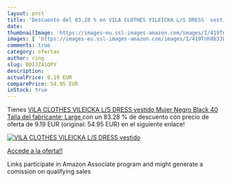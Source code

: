 ```yaml
---
layout: post
title: 'Descuento del 83.28 % en VILA CLOTHES VILEICKA L/S DRESS  vestido'
date: 
thumbnailImage: 'https://images-eu.ssl-images-amazon.com/images/I/419Tnh0b3JL._SL200_.jpg'
images: [ 'https://images-eu.ssl-images-amazon.com/images/I/419Tnh0b3JL._SL200_.jpg' ]
comments: true
category: ofertas
author: ring
slug: B01JZ41QPY
description:
actualPrice: 9.19 EUR
comparePrice: 54.95 EUR
inStock: true
---
```


Tienes [VILA CLOTHES VILEICKA L/S DRESS  vestido Mujer  Negro  Black   40  Talla del fabricante: Large ](https://www.amazon.es/dp/B01JZ41QPY/?tag=tolees-21) con un 83.28 % de descuento con precio de oferta de 9.19 EUR (original: 54.95 EUR) en el siguiente enlace!

[![VILA CLOTHES VILEICKA L/S DRESS  vestido](https://images-eu.ssl-images-amazon.com/images/I/419Tnh0b3JL._SL200_.jpg)](https://www.amazon.es/dp/B01JZ41QPY/?tag=tolees-21)

[Accede a la oferta!!](https://www.amazon.es/dp/B01JZ41QPY/?tag=tolees-21)

Links participate in Amazon Associate program and might generate a comission on qualifying sales


